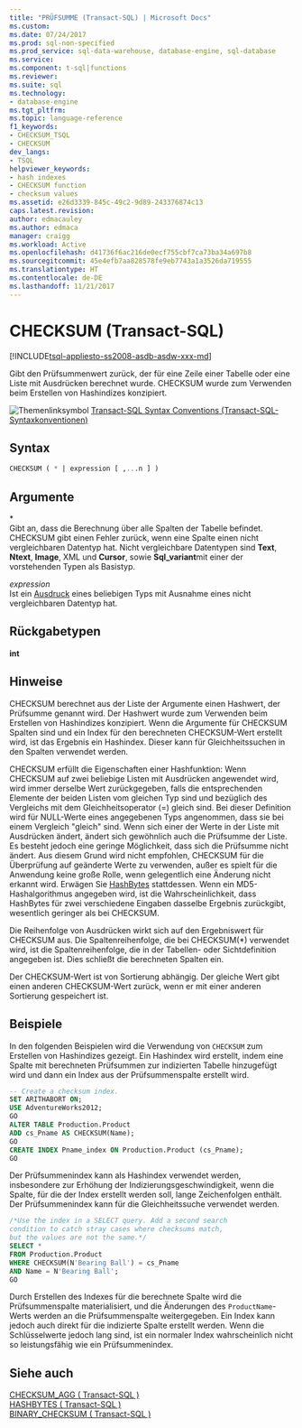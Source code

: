 ```yaml
---
title: "PRÜFSUMME (Transact-SQL) | Microsoft Docs"
ms.custom: 
ms.date: 07/24/2017
ms.prod: sql-non-specified
ms.prod_service: sql-data-warehouse, database-engine, sql-database
ms.service: 
ms.component: t-sql|functions
ms.reviewer: 
ms.suite: sql
ms.technology:
- database-engine
ms.tgt_pltfrm: 
ms.topic: language-reference
f1_keywords:
- CHECKSUM_TSQL
- CHECKSUM
dev_langs:
- TSQL
helpviewer_keywords:
- hash indexes
- CHECKSUM function
- checksum values
ms.assetid: e26d3339-845c-49c2-9d89-243376874c13
caps.latest.revision: 
author: edmacauley
ms.author: edmaca
manager: craigg
ms.workload: Active
ms.openlocfilehash: d41736f6ac216de0ecf755cbf7ca73ba34a697b8
ms.sourcegitcommit: 45e4efb7aa828578fe9eb7743a1a3526da719555
ms.translationtype: HT
ms.contentlocale: de-DE
ms.lasthandoff: 11/21/2017
---
```

# <a name="checksum-transact-sql"></a>CHECKSUM (Transact-SQL)
[!INCLUDE[tsql-appliesto-ss2008-asdb-asdw-xxx-md](../../includes/tsql-appliesto-ss2008-asdb-asdw-xxx-md.md)]

Gibt den Prüfsummenwert zurück, der für eine Zeile einer Tabelle oder eine Liste mit Ausdrücken berechnet wurde. CHECKSUM wurde zum Verwenden beim Erstellen von Hashindizes konzipiert.
  
![Themenlinksymbol](../../database-engine/configure-windows/media/topic-link.gif "Topic link icon") [Transact-SQL Syntax Conventions (Transact-SQL-Syntaxkonventionen)](../../t-sql/language-elements/transact-sql-syntax-conventions-transact-sql.md)
  
## <a name="syntax"></a>Syntax  
  
```sql
CHECKSUM ( * | expression [ ,...n ] )  
```  
  
## <a name="arguments"></a>Argumente  
\*  
Gibt an, dass die Berechnung über alle Spalten der Tabelle befindet. CHECKSUM gibt einen Fehler zurück, wenn eine Spalte einen nicht vergleichbaren Datentyp hat. Nicht vergleichbare Datentypen sind **Text**, **Ntext**, **Image**, XML und **Cursor**, sowie **Sql_variant**mit einer der vorstehenden Typen als Basistyp.
  
*expression*  
Ist ein [Ausdruck](../../t-sql/language-elements/expressions-transact-sql.md) eines beliebigen Typs mit Ausnahme eines nicht vergleichbaren Datentyp hat.
  
## <a name="return-types"></a>Rückgabetypen
 **int**  
  
## <a name="remarks"></a>Hinweise  
CHECKSUM berechnet aus der Liste der Argumente einen Hashwert, der Prüfsumme genannt wird. Der Hashwert wurde zum Verwenden beim Erstellen von Hashindizes konzipiert. Wenn die Argumente für CHECKSUM Spalten sind und ein Index für den berechneten CHECKSUM-Wert erstellt wird, ist das Ergebnis ein Hashindex. Dieser kann für Gleichheitssuchen in den Spalten verwendet werden.
  
CHECKSUM erfüllt die Eigenschaften einer Hashfunktion: Wenn CHECKSUM auf zwei beliebige Listen mit Ausdrücken angewendet wird, wird immer derselbe Wert zurückgegeben, falls die entsprechenden Elemente der beiden Listen vom gleichen Typ sind und bezüglich des Vergleichs mit dem Gleichheitsoperator (=) gleich sind. Bei dieser Definition wird für NULL-Werte eines angegebenen Typs angenommen, dass sie bei einem Vergleich "gleich" sind. Wenn sich einer der Werte in der Liste mit Ausdrücken ändert, ändert sich gewöhnlich auch die Prüfsumme der Liste. Es besteht jedoch eine geringe Möglichkeit, dass sich die Prüfsumme nicht ändert. Aus diesem Grund wird nicht empfohlen, CHECKSUM für die Überprüfung auf geänderte Werte zu verwenden, außer es spielt für die Anwendung keine große Rolle, wenn gelegentlich eine Änderung nicht erkannt wird. Erwägen Sie [HashBytes](../../t-sql/functions/hashbytes-transact-sql.md) stattdessen. Wenn ein MD5-Hashalgorithmus angegeben wird, ist die Wahrscheinlichkeit, dass HashBytes für zwei verschiedene Eingaben dasselbe Ergebnis zurückgibt, wesentlich geringer als bei CHECKSUM.
  
Die Reihenfolge von Ausdrücken wirkt sich auf den Ergebniswert für CHECKSUM aus. Die Spaltenreihenfolge, die bei CHECKSUM(*) verwendet wird, ist die Spaltenreihenfolge, die in der Tabellen- oder Sichtdefinition angegeben ist. Dies schließt die berechneten Spalten ein.
  
Der CHECKSUM-Wert ist von Sortierung abhängig. Der gleiche Wert gibt einen anderen CHECKSUM-Wert zurück, wenn er mit einer anderen Sortierung gespeichert ist.
  
## <a name="examples"></a>Beispiele  
In den folgenden Beispielen wird die Verwendung von `CHECKSUM` zum Erstellen von Hashindizes gezeigt. Ein Hashindex wird erstellt, indem eine Spalte mit berechneten Prüfsummen zur indizierten Tabelle hinzugefügt wird und dann ein Index aus der Prüfsummenspalte erstellt wird.
  
```sql
-- Create a checksum index.  
SET ARITHABORT ON;  
USE AdventureWorks2012;   
GO  
ALTER TABLE Production.Product  
ADD cs_Pname AS CHECKSUM(Name);  
GO  
CREATE INDEX Pname_index ON Production.Product (cs_Pname);  
GO  
```  
  
Der Prüfsummenindex kann als Hashindex verwendet werden, insbesondere zur Erhöhung der Indizierungsgeschwindigkeit, wenn die Spalte, für die der Index erstellt werden soll, lange Zeichenfolgen enthält. Der Prüfsummenindex kann für die Gleichheitssuche verwendet werden.
  
```sql
/*Use the index in a SELECT query. Add a second search   
condition to catch stray cases where checksums match,   
but the values are not the same.*/  
SELECT *   
FROM Production.Product  
WHERE CHECKSUM(N'Bearing Ball') = cs_Pname  
AND Name = N'Bearing Ball';  
GO  
```  
  
Durch Erstellen des Indexes für die berechnete Spalte wird die Prüfsummenspalte materialisiert, und die Änderungen des `ProductName`-Werts werden an die Prüfsummenspalte weitergegeben. Ein Index kann jedoch auch direkt für die indizierte Spalte erstellt werden. Wenn die Schlüsselwerte jedoch lang sind, ist ein normaler Index wahrscheinlich nicht so leistungsfähig wie ein Prüfsummenindex.
  
## <a name="see-also"></a>Siehe auch
[CHECKSUM_AGG &#40; Transact-SQL &#41;](../../t-sql/functions/checksum-agg-transact-sql.md)  
[HASHBYTES &#40; Transact-SQL &#41;](../../t-sql/functions/hashbytes-transact-sql.md)  
[BINARY_CHECKSUM &#40; Transact-SQL &#41;](../../t-sql/functions/binary-checksum-transact-sql.md)
  
  
